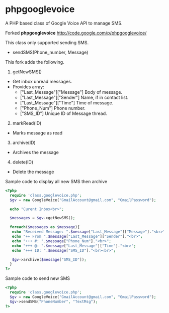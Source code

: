 phpgooglevoice
==============

A PHP based class of Google Voice API to manage SMS.

Forked __phpgooglevoice__ http://code.google.com/p/phpgooglevoice/

This class only supported sending SMS.

* sendSMS(Phone_number, Message)

This fork adds the following.


1. getNewSMS()
  * Get inbox unread messages.
  * Provides array:
    * ["Last_Message"]["Message"] Body of message.
    * ["Last_Message"]["Sender"]  Name, if in contact list.
    * ["Last_Message"]["Time"]    Time of message.
    * ["Phone_Num"]               Phone number.
    * ["SMS_ID"]                  Unique ID of Message thread.


2.  markRead(ID)
  * Marks message as read


3.  archive(ID)
  * Archives the message

4.  delete(ID)
  * Delete the message


Sample code to display all new SMS then archive
```php
<?php
  require 'class.googlevoice.php';
  $gv = new GoogleVoice("GmailAccount@gmail.com", "GmailPassword");

  echo "Curent Inbox<br>";

  $messages = $gv->getNewSMS();

  foreach($messages as $message){
   echo "Received Message: ".$message["Last_Message"]["Message"]."<br>";
   echo "++ From ".$message["Last_Message"]["Sender"]."<br>";
   echo "+++ #: ".$message["Phone_Num"]."<br>";
   echo "+++ @: ".$message["Last_Message"]["Time"]."<br>";
   echo "+++ ID: ".$message["SMS_ID"]."<br><br>";

   $gv->archive($message["SMS_ID"]);
  }
?>
```

Sample code to send new SMS
```php
<?php
  require 'class.googlevoice.php';
  $gv = new GoogleVoice("GmailAccount@gmail.com", "GmailPassword");
  $gv->sendSMS("PhoneNumber", "TextMsg");
?>
```